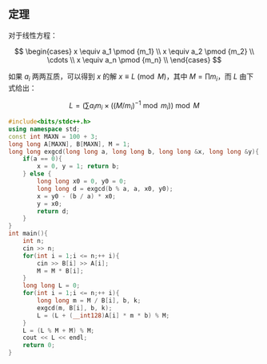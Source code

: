 ## 定理

对于线性方程：

$$
\begin{cases}
x \equiv a_1 \pmod {m_1} \\
x \equiv a_2 \pmod {m_2} \\
\cdots \\
x \equiv a_n \pmod {m_n} \\
\end{cases}
$$

如果 $a_i$ 两两互质，可以得到 $x$ 的解 $x\equiv L\pmod M$，其中 $M=\prod m_i$，而 $L$ 由下式给出：

$$L = \left(\sum a_i m_i\times (\left(M/m_i\right)^{-1}\bmod m_i)\right)\bmod M$$

```cpp
#include<bits/stdc++.h>
using namespace std;
const int MAXN = 100 + 3;
long long A[MAXN], B[MAXN], M = 1;
long long exgcd(long long a, long long b, long long &x, long long &y){
    if(a == 0){
        x = 0, y = 1; return b;
    } else {
        long long x0 = 0, y0 = 0;
        long long d = exgcd(b % a, a, x0, y0);
        x = y0 - (b / a) * x0;
        y = x0;
        return d;
    }
}
int main(){
    int n;
    cin >> n;
    for(int i = 1;i <= n;++ i){
        cin >> B[i] >> A[i];
        M = M * B[i];
    }
    long long L = 0;
    for(int i = 1;i <= n;++ i){
        long long m = M / B[i], b, k;
        exgcd(m, B[i], b, k);
        L = (L + (__int128)A[i] * m * b) % M;
    }
    L = (L % M + M) % M;
    cout << L << endl;
    return 0;
}
```
